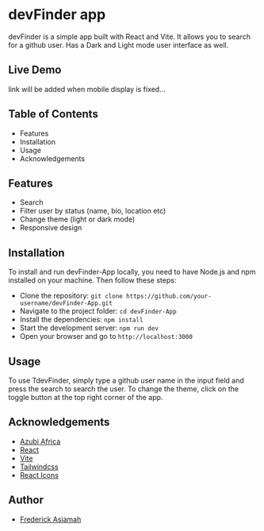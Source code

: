 # devFinder app

devFinder is a simple app built with React and Vite. It allows you to search for a github user. Has a Dark and Light mode user interface as well.

## Live Demo
link will be added when mobile display is fixed...

## Table of Contents
- Features
- Installation
- Usage
- Acknowledgements

## Features

- Search
- Filter user by status (name, bio, location etc)
- Change theme (light or dark mode)
- Responsive design

## Installation

To install and run devFinder-App locally, you need to have Node.js and npm installed on your machine. Then follow these steps:

- Clone the repository: `git clone https://github.com/your-username/devFinder-App.git`
- Navigate to the project folder: `cd devFinder-App`
- Install the dependencies: `npm install`
- Start the development server: `npm run dev`
- Open your browser and go to `http://localhost:3000`

## Usage

To use TdevFinder, simply type a github user name in the input field and press the search to search the user. To change the theme, click on the toggle button at the top right corner of the app.


## Acknowledgements

- [Azubi Africa](https://azubiafrica.com/)
- [React](https://reactjs.org/)
- [Vite](https://vitejs.dev/)
- [Tailwindcss](https://tailwindcss.com/)
- [React Icons](https://react-icons.github.io/react-icons/)


## Author

- [Frederick Asiamah](https://www.github.com/sharpartzgh)